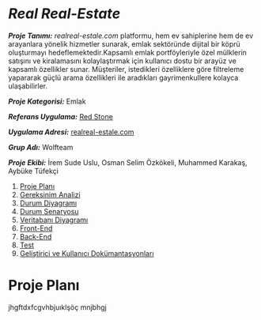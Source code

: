 # ***Real Real-Estate***

***Proje Tanımı:*** *realreal-estale.com* platformu, hem ev sahiplerine hem de ev arayanlara yönelik hizmetler sunarak, emlak sektöründe dijital bir köprü oluşturmayı hedeflemektedir.Kapsamlı emlak portföyleriyle özel mülklerin satışını ve kiralamasını kolaylaştırmak için kullanıcı dostu bir arayüz ve kapsamlı özellikler sunar. Müşteriler, istedikleri özelliklere göre filtreleme yapararak güçlü arama özellikleri ile aradıkları gayrimenkullere kolayca ulaşabilirler. 

 ***Proje Kategorisi:*** Emlak

***Referans Uygulama:*** [Red Stone](https://redstoneglobal.net/tr-TR/)

***Uygulama Adresi:*** [realreal-estale.com](realreal-estale.com)

***Grup Adı:*** Wolfteam

***Proje Ekibi:*** İrem Sude Uslu, Osman Selim Özkökeli, Muhammed Karakaş, Aybüke Tüfekçi

1. [Proje Planı](proje-plani)
2. [Gereksinim Analizi](gereksinim-analizi)
3. [Durum Diyagramı](durum-diyagrami)
4. [Durum Senaryosu](durum-senaryosu)
5. [Veritabanı Diyagramı](veritabanı-diyagramı)
6. [Front-End](front-end)
7. [Back-End](back-end)
8. [Test](test)
9. [Geliştirici ve Kullanıcı Dokümantasyonları](gelistirici-ve-kullanıcı-dokumantasyonu)

# Proje Planı
jhgftdxfcgvhbjuıklşöç mnjbhgj



